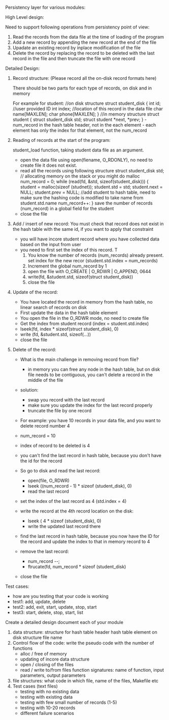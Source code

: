 Persistency layer for various modules:

High Level design:

Need to support following operations from persistency point of view:
1. Read the records from the data file at the time of loading of the program
2. Add a new record by appending the new record at the end of the file
3. Upadate an existing record by inplace modification of the file
4. Delete the record by replacing the record to be deleted with the last record 
   in the file and then truncate the file with one record

Detailed Design:

1. Record structure: (Please record all the on-disk record formats here)

    There should be two parts for each type of records, on disk and in memory

    For example for student:
        //on disk structure
        struct student_disk {
            int id; //user provided ID
            int index; //location of this record in the data file
            char name[MAXLEN];
            char phone[MAXLEN];
        }
        //in memory structure
        struct student {
            struct student_disk std;
            struct student *next, *prev;
        }
        - num_record in the hash table header, not in the each element
        - each element has only the index for that element, not the num_record

2. Reading of records at the start of the program:

    student_load function, taking student data file as an argument.
    - open the data file using open(fiename, O_RDONLY), no need to create file it does not exist.
    - read all the records using following structure
        struct student_disk std; // allocating memory on the stack or you might do malloc
        num_record = 0;
        while (read(fd, &std, sizeof(student_disk))) {
            student = malloc(sizeof (studnet));
            student.std = std;
            student.next = NULL;
            student.prev = NULL;
            //add student to hash table, need to make sure the hashing code is modified to take name from student.std.name
            num_record++:
        }
        save the number of records (num_record) in a global field for the student
    - close the file

3. Add / insert of new record:
    You must check that record does not exist in the hash table with the same id, if you want to apply that constraint
    - you will have incore student record where you have collected data based on the input from user
    - you need to first set the index of this record. T
        1. You know the number of records (num_records) already present. 
            set index for the new recor (student.std.index = num_records)
        2. Increment the global num_record by 1
        3. open the file with O_CREATE | O_RDWR | O_APPEND, 0644
        4. write(fd, &student.std, sizeof(struct student_disk))
        5. close the file

4. Update of the record:
    - You have located the record in memory from the hash table, no linear search of records on disk
    - First update the data in the hash table element
    - You open the file in the O_RDWR mode, no need to create file
    - Get the index from student record (index = student.std.index)
    - lseek(fd, index * sizeof(struct student_disk), 0)
    - write (fd, &student.std, sizeof(...))
    - close the file

5. Delete of the record:
    - What is the main challenge in removing record from file?
      - in memory you can free any node in the hash table, but on disk file needs 
        to be contiguous, you can't delete a record in the middle of the file
    - solution:
        - swap you record with the last record
        - make sure you update the index for the last record properly
        - truncate the file by one record

    - For example: you have 10 records in your data file, and you want to delete record number 4
    - num_record = 10
    - index of record to be deleted is 4
    - you can't find the last record in hash table, because you don't have the id for the record
    - So go to disk and read the last record:
        - open(file, O_RDWR)
        - lseek ((num_record - 1) * sizeof (student_disk), 0)
        - read the last record
    - set the index of the last record as 4 (std.index = 4)
    - write the record at the 4th record location on the disk:    
        - lseek ( 4 * sizeof (student_disk), 0)
        - write the updated last record there
    - find the last record in hash table, because you now have the ID for the record and update the index to that in memory record to 4
    - remove the last record:
        - num_record --;
        - ftrucate(fd, num_record * sizeof (student_disk)
    - close the file

Test cases:
- how are you testing that your code is working
- test1:
    add, update, delete
- test2:
    add, exit, start, update, stop, start
- test3:
    start, delete, stop, start, list

Create a detailed design document each of your module
1. data structure:
    structure for hash table header
    hash table element
    on disk structure
    file name
2. Control flow of the code:
    write the pseudo code with the number of functions
     - alloc / free of memory
     - updating of incore data structure
     - open / closing of the files
     - read / write to/from files
    function signatures: name of function, input parameters, output parameters
3. file structures: what code in which file, name of the files, Makefile etc
4. Test cases (text files)
    - testing with no existing data
    - testing with existing data
    - testing with few small number of records (1-5)
    - testing with 10-20 records
    - different failure scenarios
